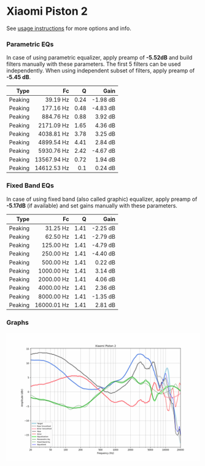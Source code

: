 # Xiaomi Piston 2
See [usage instructions](https://github.com/jaakkopasanen/AutoEq#usage) for more options and info.

### Parametric EQs
In case of using parametric equalizer, apply preamp of **-5.52dB** and build filters manually
with these parameters. The first 5 filters can be used independently.
When using independent subset of filters, apply preamp of **-5.45 dB**.

| Type    | Fc          |    Q | Gain     |
|--------:|------------:|-----:|---------:|
| Peaking | 39.19 Hz    | 0.24 | -1.98 dB |
| Peaking | 177.16 Hz   | 0.48 | -4.83 dB |
| Peaking | 884.76 Hz   | 0.88 | 3.92 dB  |
| Peaking | 2171.09 Hz  | 1.65 | 4.36 dB  |
| Peaking | 4038.81 Hz  | 3.78 | 3.25 dB  |
| Peaking | 4899.54 Hz  | 4.41 | 2.84 dB  |
| Peaking | 5930.76 Hz  | 2.42 | -4.67 dB |
| Peaking | 13567.94 Hz | 0.72 | 1.94 dB  |
| Peaking | 14612.53 Hz | 0.1  | 0.24 dB  |

### Fixed Band EQs
In case of using fixed band (also called graphic) equalizer, apply preamp of **-5.17dB**
(if available) and set gains manually with these parameters.

| Type    | Fc          |    Q | Gain     |
|--------:|------------:|-----:|---------:|
| Peaking | 31.25 Hz    | 1.41 | -2.25 dB |
| Peaking | 62.50 Hz    | 1.41 | -2.79 dB |
| Peaking | 125.00 Hz   | 1.41 | -4.79 dB |
| Peaking | 250.00 Hz   | 1.41 | -4.40 dB |
| Peaking | 500.00 Hz   | 1.41 | 0.22 dB  |
| Peaking | 1000.00 Hz  | 1.41 | 3.14 dB  |
| Peaking | 2000.00 Hz  | 1.41 | 4.06 dB  |
| Peaking | 4000.00 Hz  | 1.41 | 2.36 dB  |
| Peaking | 8000.00 Hz  | 1.41 | -1.35 dB |
| Peaking | 16000.01 Hz | 1.41 | 2.81 dB  |

### Graphs
![](./Xiaomi%20Piston%202.png)